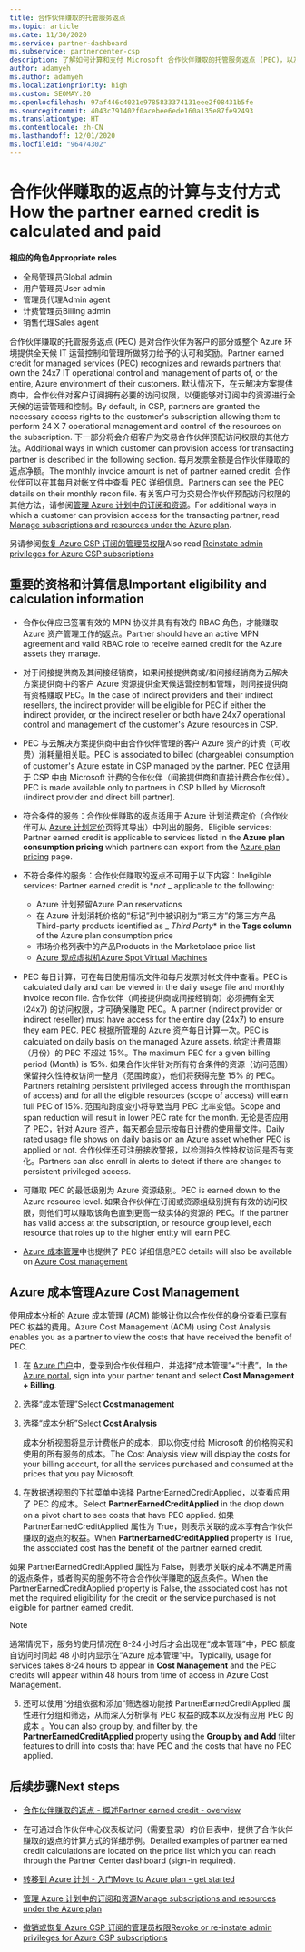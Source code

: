 ```yaml
---
title: 合作伙伴赚取的托管服务返点
ms.topic: article
ms.date: 11/30/2020
ms.service: partner-dashboard
ms.subservice: partnercenter-csp
description: 了解如何计算和支付 Microsoft 合作伙伴赚取的托管服务返点 (PEC)，以及如何确保你有资格赚取它们。
author: adamyeh
ms.author: adamyeh
ms.localizationpriority: high
ms.custom: SEOMAY.20
ms.openlocfilehash: 97af446c4021e9785833374131eee2f08431b5fe
ms.sourcegitcommit: 4043c791402f0acebee6ede160a135e87fe92493
ms.translationtype: HT
ms.contentlocale: zh-CN
ms.lasthandoff: 12/01/2020
ms.locfileid: "96474302"
---
```

# <a name="how-the-partner-earned-credit-is-calculated-and-paid"></a><span data-ttu-id="ceb4a-103">合作伙伴赚取的返点的计算与支付方式</span><span class="sxs-lookup"><span data-stu-id="ceb4a-103">How the partner earned credit is calculated and paid</span></span>

<span data-ttu-id="ceb4a-104">**相应的角色**</span><span class="sxs-lookup"><span data-stu-id="ceb4a-104">**Appropriate roles**</span></span>

- <span data-ttu-id="ceb4a-105">全局管理员</span><span class="sxs-lookup"><span data-stu-id="ceb4a-105">Global admin</span></span>
- <span data-ttu-id="ceb4a-106">用户管理员</span><span class="sxs-lookup"><span data-stu-id="ceb4a-106">User admin</span></span>
- <span data-ttu-id="ceb4a-107">管理员代理</span><span class="sxs-lookup"><span data-stu-id="ceb4a-107">Admin agent</span></span>
- <span data-ttu-id="ceb4a-108">计费管理员</span><span class="sxs-lookup"><span data-stu-id="ceb4a-108">Billing admin</span></span>
- <span data-ttu-id="ceb4a-109">销售代理</span><span class="sxs-lookup"><span data-stu-id="ceb4a-109">Sales agent</span></span>

<span data-ttu-id="ceb4a-110">合作伙伴赚取的托管服务返点 (PEC) 是对合作伙伴为客户的部分或整个 Azure 环境提供全天候 IT 运营控制和管理所做努力给予的认可和奖励。</span><span class="sxs-lookup"><span data-stu-id="ceb4a-110">Partner earned credit for managed services (PEC) recognizes and rewards partners that own the 24x7 IT operational control and management of parts of, or the entire, Azure environment of their customers.</span></span> <span data-ttu-id="ceb4a-111">默认情况下，在云解决方案提供商中，合作伙伴对客户订阅拥有必要的访问权限，以便能够对订阅中的资源进行全天候的运营管理和控制。</span><span class="sxs-lookup"><span data-stu-id="ceb4a-111">By default, in CSP, partners are granted the necessary access rights to the customer's subscription allowing them to perform 24 X 7 operational management and control of the resources on the subscription.</span></span> <span data-ttu-id="ceb4a-112">下一部分将会介绍客户为交易合作伙伴预配访问权限的其他方法。</span><span class="sxs-lookup"><span data-stu-id="ceb4a-112">Additional ways in which customer can provision access for transacting partner is described in the following section.</span></span> <span data-ttu-id="ceb4a-113">每月发票金额是合作伙伴赚取的返点净额。</span><span class="sxs-lookup"><span data-stu-id="ceb4a-113">The monthly invoice amount is net of partner earned credit.</span></span> <span data-ttu-id="ceb4a-114">合作伙伴可以在其每月对帐文件中查看 PEC 详细信息。</span><span class="sxs-lookup"><span data-stu-id="ceb4a-114">Partners can see the PEC details on their monthly recon file.</span></span> <span data-ttu-id="ceb4a-115">有关客户可为交易合作伙伴预配访问权限的其他方法，请参阅[管理 Azure 计划中的订阅和资源](azure-plan-manage.md)。</span><span class="sxs-lookup"><span data-stu-id="ceb4a-115">For additional ways in which a customer can provision access for the transacting partner, read [Manage subscriptions and resources under the Azure plan](azure-plan-manage.md).</span></span>

<span data-ttu-id="ceb4a-116">另请参阅[恢复 Azure CSP 订阅的管理员权限](revoke-reinstate-csp.md)</span><span class="sxs-lookup"><span data-stu-id="ceb4a-116">Also read [Reinstate admin privileges for Azure CSP subscriptions](revoke-reinstate-csp.md)</span></span>

## <a name="important-eligibility-and-calculation-information"></a><span data-ttu-id="ceb4a-117">重要的资格和计算信息</span><span class="sxs-lookup"><span data-stu-id="ceb4a-117">Important eligibility and calculation information</span></span>

- <span data-ttu-id="ceb4a-118">合作伙伴应已签署有效的 MPN 协议并具有有效的 RBAC 角色，才能赚取 Azure 资产管理工作的返点。</span><span class="sxs-lookup"><span data-stu-id="ceb4a-118">Partner should have an active MPN agreement and valid RBAC role to receive earned credit for the Azure assets they manage.</span></span> 

- <span data-ttu-id="ceb4a-119">对于间接提供商及其间接经销商，如果间接提供商或/和间接经销商为云解决方案提供商中的客户 Azure 资源提供全天候运营控制和管理，则间接提供商有资格赚取 PEC。</span><span class="sxs-lookup"><span data-stu-id="ceb4a-119">In the case of indirect providers and their indirect resellers, the indirect provider will be eligible for PEC if either the indirect provider, or the indirect reseller or both have 24x7 operational control and management of the customer's Azure resources in CSP.</span></span>

- <span data-ttu-id="ceb4a-120">PEC 与云解决方案提供商中由合作伙伴管理的客户 Azure 资产的计费（可收费）消耗量相关联。</span><span class="sxs-lookup"><span data-stu-id="ceb4a-120">PEC is associated to billed (chargeable) consumption of customer's Azure estate in CSP managed by the partner.</span></span> <span data-ttu-id="ceb4a-121">PEC 仅适用于 CSP 中由 Microsoft 计费的合作伙伴（间接提供商和直接计费合作伙伴）。</span><span class="sxs-lookup"><span data-stu-id="ceb4a-121">PEC is made available only to partners in CSP billed by Microsoft (indirect provider and direct bill partner).</span></span> 

- <span data-ttu-id="ceb4a-122">符合条件的服务：合作伙伴赚取的返点适用于 Azure 计划消费定价（合作伙伴可从 [Azure 计划定价](https://partner.microsoft.com/commerce/sales)页将其导出）中列出的服务。</span><span class="sxs-lookup"><span data-stu-id="ceb4a-122">Eligible services: Partner earned credit is applicable to services listed in the **Azure plan consumption pricing** which partners can export from the [Azure plan pricing](https://partner.microsoft.com/commerce/sales) page.</span></span> 

- <span data-ttu-id="ceb4a-123">不符合条件的服务：合作伙伴赚取的返点不可用于以下内容：</span><span class="sxs-lookup"><span data-stu-id="ceb4a-123">Ineligible services: Partner earned credit is \**_not_* _ applicable to the following:</span></span>
    - <span data-ttu-id="ceb4a-124">Azure 计划预留</span><span class="sxs-lookup"><span data-stu-id="ceb4a-124">Azure Plan reservations</span></span>
    - <span data-ttu-id="ceb4a-125">在 Azure 计划消耗价格的“标记”列中被识别为“第三方”的第三方产品</span><span class="sxs-lookup"><span data-stu-id="ceb4a-125">Third-party products identified as _ *Third Party*\* in the **Tags column** of the Azure plan consumption price</span></span>    
    - <span data-ttu-id="ceb4a-126">市场价格列表中的产品</span><span class="sxs-lookup"><span data-stu-id="ceb4a-126">Products in the Marketplace price list</span></span>
   - [<span data-ttu-id="ceb4a-127">Azure 现成虚拟机</span><span class="sxs-lookup"><span data-stu-id="ceb4a-127">Azure Spot Virtual Machines</span></span>](https://partner.microsoft.com/resources/collection/azure-spot-in-csp#/)

- <span data-ttu-id="ceb4a-128">PEC 每日计算，可在每日使用情况文件和每月发票对帐文件中查看。</span><span class="sxs-lookup"><span data-stu-id="ceb4a-128">PEC is calculated daily and can be viewed in the daily usage file and monthly invoice recon file.</span></span> <span data-ttu-id="ceb4a-129">合作伙伴（间接提供商或间接经销商）必须拥有全天 (24x7) 的访问权限，才可确保赚取 PEC。</span><span class="sxs-lookup"><span data-stu-id="ceb4a-129">A partner (indirect provider or indirect reseller) must have access for the entire day (24x7) to ensure they earn PEC.</span></span> <span data-ttu-id="ceb4a-130">PEC 根据所管理的 Azure 资产每日计算一次。</span><span class="sxs-lookup"><span data-stu-id="ceb4a-130">PEC is calculated on daily basis on the managed Azure assets.</span></span> <span data-ttu-id="ceb4a-131">给定计费周期（月份）的 PEC 不超过 15%。</span><span class="sxs-lookup"><span data-stu-id="ceb4a-131">The maximum PEC for a given billing period (Month) is 15%.</span></span> <span data-ttu-id="ceb4a-132">如果合作伙伴针对所有符合条件的资源（访问范围）保留持久性特权访问一整月（范围跨度），他们将获得完整 15% 的 PEC。</span><span class="sxs-lookup"><span data-stu-id="ceb4a-132">Partners retaining persistent privileged access through the month(span of access) and for all the eligible resources (scope of access) will earn full PEC of 15%.</span></span> <span data-ttu-id="ceb4a-133">范围和跨度变小将导致当月 PEC 比率变低。</span><span class="sxs-lookup"><span data-stu-id="ceb4a-133">Scope and span reduction will result in lower PEC rate for the month.</span></span> <span data-ttu-id="ceb4a-134">无论是否应用了 PEC，针对 Azure 资产，每天都会显示按每日计费的使用量文件。</span><span class="sxs-lookup"><span data-stu-id="ceb4a-134">Daily rated usage file shows on daily basis on an Azure asset whether PEC is applied or not.</span></span> <span data-ttu-id="ceb4a-135">合作伙伴还可注册接收警报，以检测持久性特权访问是否有变化。</span><span class="sxs-lookup"><span data-stu-id="ceb4a-135">Partners can also enroll in alerts to detect if there are changes to persistent privileged access.</span></span>

- <span data-ttu-id="ceb4a-136">可赚取 PEC 的最低级别为 Azure 资源级别。</span><span class="sxs-lookup"><span data-stu-id="ceb4a-136">PEC is earned down to the Azure resource level.</span></span> <span data-ttu-id="ceb4a-137">如果合作伙伴在订阅或资源组级别拥有有效的访问权限，则他们可以赚取该角色直到更高一级实体的资源的 PEC。</span><span class="sxs-lookup"><span data-stu-id="ceb4a-137">If the partner has valid access at the subscription, or resource group level, each resource that roles up to the higher entity will earn PEC.</span></span>  

- <span data-ttu-id="ceb4a-138">[Azure 成本管理](/azure/cost-management-billing/costs/get-started-partners)中也提供了 PEC 详细信息</span><span class="sxs-lookup"><span data-stu-id="ceb4a-138">PEC details will also be available on [Azure Cost management](/azure/cost-management-billing/costs/get-started-partners)</span></span>

## <a name="azure-cost-management"></a><span data-ttu-id="ceb4a-139">Azure 成本管理</span><span class="sxs-lookup"><span data-stu-id="ceb4a-139">Azure Cost Management</span></span>

<span data-ttu-id="ceb4a-140">使用成本分析的 Azure 成本管理 (ACM) 能够让你以合作伙伴的身份查看已享有 PEC 权益的费用。</span><span class="sxs-lookup"><span data-stu-id="ceb4a-140">Azure Cost Management (ACM) using Cost Analysis enables you as a partner to view the costs that have received the benefit of PEC.</span></span>  

1. <span data-ttu-id="ceb4a-141">在 [Azure 门户](https://portal.azure.com)中，登录到合作伙伴租户，并选择“成本管理”+“计费”。</span><span class="sxs-lookup"><span data-stu-id="ceb4a-141">In the [Azure portal](https://portal.azure.com), sign into your partner tenant and select **Cost Management + Billing**.</span></span>

2. <span data-ttu-id="ceb4a-142">选择“成本管理”</span><span class="sxs-lookup"><span data-stu-id="ceb4a-142">Select **Cost management**</span></span>

3. <span data-ttu-id="ceb4a-143">选择“成本分析”</span><span class="sxs-lookup"><span data-stu-id="ceb4a-143">Select **Cost Analysis**</span></span>

   <span data-ttu-id="ceb4a-144">成本分析视图将显示计费帐户的成本，即以你支付给 Microsoft 的价格购买和使用的所有服务的成本。</span><span class="sxs-lookup"><span data-stu-id="ceb4a-144">The Cost Analysis view will display the costs for your billing account, for all the services purchased and consumed at the prices that you pay Microsoft.</span></span>

4. <span data-ttu-id="ceb4a-145">在数据透视图的下拉菜单中选择 PartnerEarnedCreditApplied，以查看应用了 PEC 的成本。</span><span class="sxs-lookup"><span data-stu-id="ceb4a-145">Select **PartnerEarnedCreditApplied** in the drop down on a pivot chart to see costs that have PEC applied.</span></span> <span data-ttu-id="ceb4a-146">如果 PartnerEarnedCreditApplied 属性为 True，则表示关联的成本享有合作伙伴赚取的返点的权益。</span><span class="sxs-lookup"><span data-stu-id="ceb4a-146">When **PartnerEarnedCreditApplied** property is True, the associated cost has the benefit of the partner earned credit.</span></span> 

<span data-ttu-id="ceb4a-147">如果 PartnerEarnedCreditApplied 属性为 False，则表示关联的成本不满足所需的返点条件，或者购买的服务不符合合作伙伴赚取的返点条件。</span><span class="sxs-lookup"><span data-stu-id="ceb4a-147">When the PartnerEarnedCreditApplied property is False, the associated cost has not met the required eligibility for the credit or the service purchased is not eligible for partner earned credit.</span></span>

>[!NOTE] 
><span data-ttu-id="ceb4a-148">通常情况下，服务的使用情况在 8-24 小时后才会出现在“成本管理”中，PEC 额度自访问时间起 48 小时内显示在“Azure 成本管理”中。</span><span class="sxs-lookup"><span data-stu-id="ceb4a-148">Typically, usage for services takes 8-24 hours to appear in **Cost Management** and the PEC credits will appear within 48 hours from time of access in Azure Cost Management.</span></span>

5. <span data-ttu-id="ceb4a-149">还可以使用“分组依据和添加”筛选器功能按 PartnerEarnedCreditApplied 属性进行分组和筛选，从而深入分析享有 PEC 权益的成本以及没有应用 PEC 的成本 。</span><span class="sxs-lookup"><span data-stu-id="ceb4a-149">You can also group by, and filter by, the **PartnerEarnedCreditApplied** property using the **Group by and Add** filter features to drill into costs that have PEC and the costs that have no PEC applied.</span></span>

## <a name="next-steps"></a><span data-ttu-id="ceb4a-150">后续步骤</span><span class="sxs-lookup"><span data-stu-id="ceb4a-150">Next steps</span></span>

- [<span data-ttu-id="ceb4a-151">合作伙伴赚取的返点 - 概述</span><span class="sxs-lookup"><span data-stu-id="ceb4a-151">Partner earned credit - overview</span></span>](partner-earned-credit.md)

- <span data-ttu-id="ceb4a-152">在可通过合作伙伴中心仪表板访问（需要登录）的价目表中，提供了合作伙伴赚取的返点的计算方式的详细示例。</span><span class="sxs-lookup"><span data-stu-id="ceb4a-152">Detailed examples of partner earned credit calculations are located on the price list which you can reach through the Partner Center dashboard (sign-in required).</span></span>

- [<span data-ttu-id="ceb4a-153">转移到 Azure 计划 - 入门</span><span class="sxs-lookup"><span data-stu-id="ceb4a-153">Move to Azure plan - get started</span></span>](azure-plan-get-started.md)

- [<span data-ttu-id="ceb4a-154">管理 Azure 计划中的订阅和资源</span><span class="sxs-lookup"><span data-stu-id="ceb4a-154">Manage subscriptions and resources under the Azure plan</span></span>](azure-plan-manage.md)

- [<span data-ttu-id="ceb4a-155">撤销或恢复 Azure CSP 订阅的管理员权限</span><span class="sxs-lookup"><span data-stu-id="ceb4a-155">Revoke or re-instate admin privileges for Azure CSP subscriptions</span></span>](revoke-reinstate-csp.md)
